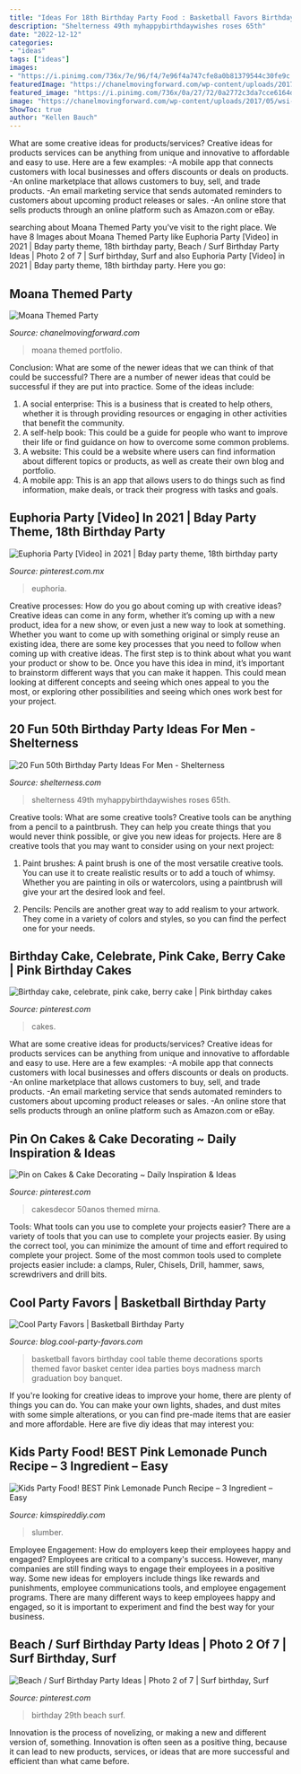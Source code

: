 ```yaml
---
title: "Ideas For 18th Birthday Party Food : Basketball Favors Birthday Cool Table Theme Decorations Sports Themed Favor Basket Center Idea Parties Boys Madness March Graduation Boy Banquet"
description: "Shelterness 49th myhappybirthdaywishes roses 65th"
date: "2022-12-12"
categories:
- "ideas"
tags: ["ideas"]
images:
- "https://i.pinimg.com/736x/7e/96/f4/7e96f4a747cfe8a0b81379544c30fe9c.jpg"
featuredImage: "https://chanelmovingforward.com/wp-content/uploads/2017/05/wsi-imageoptim-moana-punch.jpg"
featured_image: "https://i.pinimg.com/736x/0a/27/72/0a2772c3da7cce6164db073af7e71d4c.jpg"
image: "https://chanelmovingforward.com/wp-content/uploads/2017/05/wsi-imageoptim-moana-punch.jpg"
ShowToc: true
author: "Kellen Bauch"
---
```



What are some creative ideas for products/services?
Creative ideas for products services can be anything from unique and innovative to affordable and easy to use. Here are a few examples: 
-A mobile app that connects customers with local businesses and offers discounts or deals on products. 
-An online marketplace that allows customers to buy, sell, and trade products. 
-An email marketing service that sends automated reminders to customers about upcoming product releases or sales. 
-An online store that sells products through an online platform such as Amazon.com or eBay.

	

		
searching about Moana Themed Party you've visit to the right place. We have 8 Images about Moana Themed Party like Euphoria Party [Video] in 2021 | Bday party theme, 18th birthday party, Beach / Surf Birthday Party Ideas | Photo 2 of 7 | Surf birthday, Surf and also Euphoria Party [Video] in 2021 | Bday party theme, 18th birthday party. Here you go:
		
    
## Moana Themed Party

<img loading=lazy src="https://chanelmovingforward.com/wp-content/uploads/2017/05/wsi-imageoptim-moana-punch.jpg" onerror="this.onerror=null;this.src='https://tse3.mm.bing.net/th?id=OIP.c5P2UzIsIUlQCOIQ45LwxQHaLL&amp;pid=15.1';" alt="Moana Themed Party">

_Source: chanelmovingforward.com_

>moana themed portfolio. 

	

Conclusion: What are some of the newer ideas that we can think of that could be successful?
There are a number of newer ideas that could be successful if they are put into practice. Some of the ideas include: 
1. A social enterprise: This is a business that is created to help others, whether it is through providing resources or engaging in other activities that benefit the community. 
2. A self-help book: This could be a guide for people who want to improve their life or find guidance on how to overcome some common problems. 
3. A website: This could be a website where users can find information about different topics or products, as well as create their own blog and portfolio. 
4. A mobile app: This is an app that allows users to do things such as find information, make deals, or track their progress with tasks and goals.

    
## Euphoria Party [Video] In 2021 | Bday Party Theme, 18th Birthday Party

<img loading=lazy src="https://i.pinimg.com/736x/7e/96/f4/7e96f4a747cfe8a0b81379544c30fe9c.jpg" onerror="this.onerror=null;this.src='https://tse1.mm.bing.net/th?id=OIP.l32GLliWfynREQMLasr7HwHaNK&amp;pid=15.1';" alt="Euphoria Party [Video] in 2021 | Bday party theme, 18th birthday party">

_Source: pinterest.com.mx_

>euphoria. 

	

Creative processes: How do you go about coming up with creative ideas?
Creative ideas can come in any form, whether it’s coming up with a new product, idea for a new show, or even just a new way to look at something. Whether you want to come up with something original or simply reuse an existing idea, there are some key processes that you need to follow when coming up with creative ideas. 
The first step is to think about what you want your product or show to be. Once you have this idea in mind, it’s important to brainstorm different ways that you can make it happen. This could mean looking at different concepts and seeing which ones appeal to you the most, or exploring other possibilities and seeing which ones work best for your project.

    
## 20 Fun 50th Birthday Party Ideas For Men - Shelterness

<img loading=lazy src="https://i.shelterness.com/2017/02/15-50th-birthday-cake-vintage-dude-for-a-man.jpg" onerror="this.onerror=null;this.src='https://tse4.mm.bing.net/th?id=OIP.vYP4U5uZzJqbsIBEFSXSXAHaJ4&amp;pid=15.1';" alt="20 Fun 50th Birthday Party Ideas For Men - Shelterness">

_Source: shelterness.com_

>shelterness 49th myhappybirthdaywishes roses 65th. 

	

Creative tools: What are some creative tools?
Creative tools can be anything from a pencil to a paintbrush. They can help you create things that you would never think possible, or give you new ideas for projects. Here are 8 creative tools that you may want to consider using on your next project:
1. Paint brushes: A paint brush is one of the most versatile creative tools. You can use it to create realistic results or to add a touch of whimsy. Whether you are painting in oils or watercolors, using a paintbrush will give your art the desired look and feel.

2. Pencils: Pencils are another great way to add realism to your artwork. They come in a variety of colors and styles, so you can find the perfect one for your needs.

    
## Birthday Cake, Celebrate, Pink Cake, Berry Cake | Pink Birthday Cakes

<img loading=lazy src="https://i.pinimg.com/736x/0a/27/72/0a2772c3da7cce6164db073af7e71d4c.jpg" onerror="this.onerror=null;this.src='https://tse2.mm.bing.net/th?id=OIP.KgmiX_8dp30TezL_-pqHHgHaLH&amp;pid=15.1';" alt="Birthday cake, celebrate, pink cake, berry cake | Pink birthday cakes">

_Source: pinterest.com_

>cakes. 

	

What are some creative ideas for products/services?
Creative ideas for products services can be anything from unique and innovative to affordable and easy to use. Here are a few examples: 
-A mobile app that connects customers with local businesses and offers discounts or deals on products. 
-An online marketplace that allows customers to buy, sell, and trade products. 
-An email marketing service that sends automated reminders to customers about upcoming product releases or sales. 
-An online store that sells products through an online platform such as Amazon.com or eBay.

    
## Pin On Cakes &amp; Cake Decorating ~ Daily Inspiration &amp; Ideas

<img loading=lazy src="https://i.pinimg.com/736x/1b/fa/48/1bfa4878a90d58a8dc7f67b07a645f4f.jpg" onerror="this.onerror=null;this.src='https://tse1.mm.bing.net/th?id=OIP.m28O6hJstOtjW23-xXR4CwHaJ3&amp;pid=15.1';" alt="Pin on Cakes &amp; Cake Decorating ~ Daily Inspiration &amp; Ideas">

_Source: pinterest.com_

>cakesdecor 50anos themed mirna. 

	

Tools: What tools can you use to complete your projects easier?
There are a variety of tools that you can use to complete your projects easier. By using the correct tool, you can minimize the amount of time and effort required to complete your project. Some of the most common tools used to complete projects easier include: a clamps, Ruler, Chisels, Drill, hammer, saws, screwdrivers and drill bits.

    
## Cool Party Favors | Basketball Birthday Party

<img loading=lazy src="http://blog.cool-party-favors.com/wp-content/uploads/2012/09/Basketball-Favors-739x1024.jpg" onerror="this.onerror=null;this.src='https://tse1.mm.bing.net/th?id=OIP.dgGt56amOblsK2ME3TWaKQHaKQ&amp;pid=15.1';" alt="Cool Party Favors | Basketball Birthday Party">

_Source: blog.cool-party-favors.com_

>basketball favors birthday cool table theme decorations sports themed favor basket center idea parties boys madness march graduation boy banquet. 

	

If you're looking for creative ideas to improve your home, there are plenty of things you can do. You can make your own lights, shades, and dust mites with some simple alterations, or you can find pre-made items that are easier and more affordable. Here are five diy ideas that may interest you: 

    
## Kids Party Food! BEST Pink Lemonade Punch Recipe – 3 Ingredient – Easy

<img loading=lazy src="https://kimspireddiy.com/wp-content/uploads/2020/01/party-food-pink-lemonade-punch-1-1.jpg" onerror="this.onerror=null;this.src='https://tse3.mm.bing.net/th?id=OIP.5WpgIICrJtfXgV1NroagUwHaLH&amp;pid=15.1';" alt="Kids Party Food! BEST Pink Lemonade Punch Recipe – 3 Ingredient – Easy">

_Source: kimspireddiy.com_

>slumber. 

	

Employee Engagement: How do employers keep their employees happy and engaged?
Employees are critical to a company's success. However, many companies are still finding ways to engage their employees in a positive way. Some new ideas for employers include things like rewards and punishments, employee communications tools, and employee engagement programs. There are many different ways to keep employees happy and engaged, so it is important to experiment and find the best way for your business.

    
## Beach / Surf Birthday Party Ideas | Photo 2 Of 7 | Surf Birthday, Surf

<img loading=lazy src="https://i.pinimg.com/736x/3e/7a/fd/3e7afd1e054bec201e4c11735c4324e5.jpg" onerror="this.onerror=null;this.src='https://tse1.mm.bing.net/th?id=OIP.AMKHJNFnkoqTgh2OVHKA_wHaJ3&amp;pid=15.1';" alt="Beach / Surf Birthday Party Ideas | Photo 2 of 7 | Surf birthday, Surf">

_Source: pinterest.com_

>birthday 29th beach surf. 

	

Innovation is the process of novelizing, or making a new and different version of, something. Innovation is often seen as a positive thing, because it can lead to new products, services, or ideas that are more successful and efficient than what came before.

